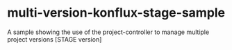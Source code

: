 # multi-version-konflux-stage-sample
A sample showing the use of the project-controller to manage multiple project versions [STAGE version] 
